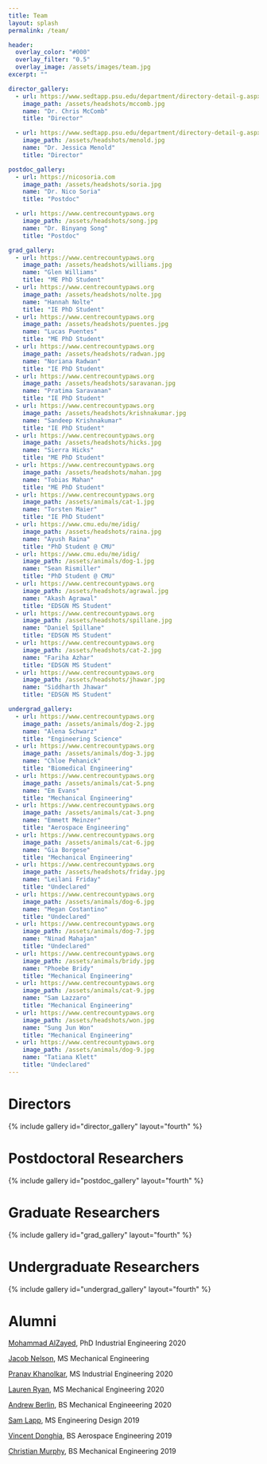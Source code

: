 ```yaml
---
title: Team
layout: splash
permalink: /team/

header:
  overlay_color: "#000"
  overlay_filter: "0.5"
  overlay_image: /assets/images/team.jpg
excerpt: ""

director_gallery:
  - url: https://www.sedtapp.psu.edu/department/directory-detail-g.aspx?q=uum209
    image_path: /assets/headshots/mccomb.jpg
    name: "Dr. Chris McComb"
    title: "Director"

  - url: https://www.sedtapp.psu.edu/department/directory-detail-g.aspx?q=jdm5407
    image_path: /assets/headshots/menold.jpg
    name: "Dr. Jessica Menold"
    title: "Director"

postdoc_gallery:
  - url: https://nicosoria.com
    image_path: /assets/headshots/soria.jpg
    name: "Dr. Nico Soria"
    title: "Postdoc"

  - url: https://www.centrecountypaws.org
    image_path: /assets/headshots/song.jpg
    name: "Dr. Binyang Song"
    title: "Postdoc"

grad_gallery:
  - url: https://www.centrecountypaws.org
    image_path: /assets/headshots/williams.jpg
    name: "Glen Williams"
    title: "ME PhD Student"
  - url: https://www.centrecountypaws.org
    image_path: /assets/headshots/nolte.jpg
    name: "Hannah Nolte"
    title: "IE PhD Student"
  - url: https://www.centrecountypaws.org
    image_path: /assets/headshots/puentes.jpg
    name: "Lucas Puentes"
    title: "ME PhD Student"
  - url: https://www.centrecountypaws.org
    image_path: /assets/headshots/radwan.jpg
    name: "Noriana Radwan"
    title: "IE PhD Student"
  - url: https://www.centrecountypaws.org
    image_path: /assets/headshots/saravanan.jpg
    name: "Pratima Saravanan"
    title: "IE PhD Student"
  - url: https://www.centrecountypaws.org
    image_path: /assets/headshots/krishnakumar.jpg
    name: "Sandeep Krishnakumar"
    title: "IE PhD Student"   
  - url: https://www.centrecountypaws.org
    image_path: /assets/headshots/hicks.jpg
    name: "Sierra Hicks"
    title: "ME PhD Student"    
  - url: https://www.centrecountypaws.org
    image_path: /assets/headshots/mahan.jpg
    name: "Tobias Mahan"
    title: "ME PhD Student"
  - url: https://www.centrecountypaws.org
    image_path: /assets/animals/cat-1.jpg
    name: "Torsten Maier"
    title: "IE PhD Student"
  - url: https://www.cmu.edu/me/idig/
    image_path: /assets/headshots/raina.jpg
    name: "Ayush Raina"
    title: "PhD Student @ CMU"
  - url: https://www.cmu.edu/me/idig/
    image_path: /assets/animals/dog-1.jpg
    name: "Sean Rismiller"
    title: "PhD Student @ CMU"
  - url: https://www.centrecountypaws.org
    image_path: /assets/headshots/agrawal.jpg
    name: "Akash Agrawal"
    title: "EDSGN MS Student"
  - url: https://www.centrecountypaws.org
    image_path: /assets/headshots/spillane.jpg
    name: "Daniel Spillane"
    title: "EDSGN MS Student"
  - url: https://www.centrecountypaws.org
    image_path: /assets/headshots/cat-2.jpg
    name: "Fariha Azhar"
    title: "EDSGN MS Student"
  - url: https://www.centrecountypaws.org
    image_path: /assets/headshots/jhawar.jpg
    name: "Siddharth Jhawar"
    title: "EDSGN MS Student"

undergrad_gallery:
  - url: https://www.centrecountypaws.org
    image_path: /assets/animals/dog-2.jpg
    name: "Alena Schwarz"
    title: "Engineering Science"    
  - url: https://www.centrecountypaws.org
    image_path: /assets/animals/dog-3.jpg
    name: "Chloe Pehanick"
    title: "Biomedical Engineering"  
  - url: https://www.centrecountypaws.org
    image_path: /assets/animals/cat-5.png
    name: "Em Evans"
    title: "Mechanical Engineering"
  - url: https://www.centrecountypaws.org
    image_path: /assets/animals/cat-3.png
    name: "Emmett Meinzer"
    title: "Aerospace Engineering"
  - url: https://www.centrecountypaws.org
    image_path: /assets/animals/cat-6.jpg
    name: "Gia Borgese"
    title: "Mechanical Engineering"
  - url: https://www.centrecountypaws.org
    image_path: /assets/headshots/friday.jpg
    name: "Leilani Friday"
    title: "Undeclared"   
  - url: https://www.centrecountypaws.org
    image_path: /assets/animals/dog-6.jpg
    name: "Megan Costantino"
    title: "Undeclared"
  - url: https://www.centrecountypaws.org
    image_path: /assets/animals/dog-7.jpg
    name: "Ninad Mahajan"
    title: "Undeclared"
  - url: https://www.centrecountypaws.org
    image_path: /assets/animals/bridy.jpg
    name: "Phoebe Bridy"
    title: "Mechanical Engineering"    
  - url: https://www.centrecountypaws.org
    image_path: /assets/animals/cat-9.jpg
    name: "Sam Lazzaro"
    title: "Mechanical Engineering"
  - url: https://www.centrecountypaws.org
    image_path: /assets/headshots/won.jpg
    name: "Sung Jun Won"
    title: "Mechanical Engineering"   
  - url: https://www.centrecountypaws.org
    image_path: /assets/animals/dog-9.jpg
    name: "Tatiana Klett"
    title: "Undeclared"
---
```

# Directors
{% include gallery id="director_gallery" layout="fourth" %}

# Postdoctoral Researchers
{% include gallery id="postdoc_gallery" layout="fourth" %}

# Graduate Researchers
{% include gallery id="grad_gallery" layout="fourth" %}

# Undergraduate Researchers
{% include gallery id="undergrad_gallery" layout="fourth" %}

# Alumni
[Mohammad AlZayed](https://www.linkedin.com/in/mohammad-alsager-alzayed-32991168/), PhD Industrial Engineering 2020

[Jacob Nelson](https://www.linkedin.com/in/nelsonjt/), MS Mechanical Engineering

[Pranav Khanolkar](https://www.linkedin.com/in/pranav-milind-khanolkar-a71a89128/), MS Industrial Engineering 2020

[Lauren Ryan](https://www.linkedin.com/in/lryan9/), MS Mechanical Engineering 2020

[Andrew Berlin](https://www.linkedin.com/in/andrewmiberlin/), BS Mechanical Engineeering 2020

[Sam Lapp](https://www.linkedin.com/in/samlapp/), MS Engineering Design 2019

[Vincent Donghia](https://www.linkedin.com/in/vincent-donghia-288552144/), BS Aerospace Engineering 2019

[Christian Murphy](https://www.linkedin.com/in/christian-murphy-864142119/), BS Mechanical Engineering 2019
